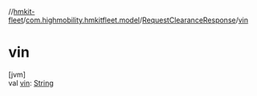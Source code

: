 //[hmkit-fleet](../../../index.md)/[com.highmobility.hmkitfleet.model](../index.md)/[RequestClearanceResponse](index.md)/[vin](vin.md)

# vin

[jvm]\
val [vin](vin.md): [String](https://kotlinlang.org/api/latest/jvm/stdlib/kotlin-stdlib/kotlin/-string/index.html)
